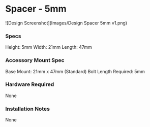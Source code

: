 # Spacer - 5mm

![Design Screenshot](Images/Design Spacer 5mm v1.png)

### Specs
Height: 5mm
Width: 21mm
Length: 47mm

### Accessory Mount Spec
Base Mount: 21mm x 47mm (Standard)
Bolt Length Required: 5mm

### Hardware Required
None

### Installation Notes
None

### 